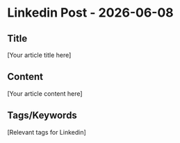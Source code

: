 # Linkedin Post - 2026-06-08

## Title
[Your article title here]

## Content
[Your article content here]

## Tags/Keywords
[Relevant tags for Linkedin]
